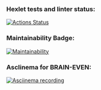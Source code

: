 ### Hexlet tests and linter status:

[![Actions Status](https://github.com/Kudrikudrii/frontend-project-44/actions/workflows/hexlet-check.yml/badge.svg)](https://github.com/Kudrikudrii/frontend-project-44/actions)

### Maintainability Badge:

[![Maintainability](https://api.codeclimate.com/v1/badges/a35abc9ec688c1f8d989/maintainability)](https://codeclimate.com/github/Kudrikudrii/frontend-project-44/maintainability)

### Asclinema for BRAIN-EVEN:

[![Asciinema recording](https://asciinema.org/a/uqHVfxjYM7du2Nd6xOk2UwRSc.svg)](https://asciinema.org/a/uqHVfxjYM7du2Nd6xOk2UwRSc)
